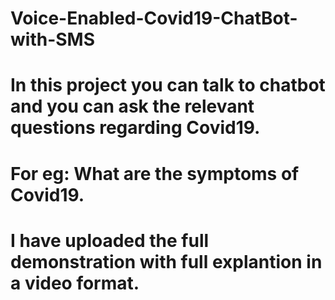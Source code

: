 # Voice-Enabled-Covid19-ChatBot-with-SMS
# In this project you can talk to chatbot and you can ask the relevant questions regarding Covid19.
# For eg: What are the symptoms of Covid19.
# I have uploaded the full demonstration with full explantion in a video format.
